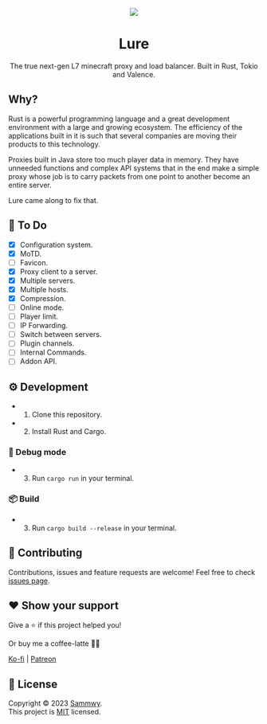 <p align=center>
  <img src="https://github.com/sammwyy/Lure/raw/main/assets/default_icon.png"/>
<p>

<h1 align=center>Lure</h1>
<p align=center>The true next-gen L7 minecraft proxy and load balancer. Built in Rust, Tokio and Valence.</p>

## Why?

Rust is a powerful programming language and a great development environment with a large and growing ecosystem. The efficiency of the applications built in it is such that several companies are moving their products to this technology.  

Proxies built in Java store too much player data in memory. They have unneeded functions and complex API systems that in the end make a simple proxy whose job is to carry packets from one point to another become an entire server.  

Lure came along to fix that.  

## 📝 To Do

- [X] Configuration system.
- [X] MoTD.
- [ ] Favicon.
- [X] Proxy client to a server.
- [X] Multiple servers.
- [X] Multiple hosts.
- [X] Compression.
- [ ] Online mode.
- [ ] Player limit.
- [ ] IP Forwarding.
- [ ] Switch between servers.
- [ ] Plugin channels.
- [ ] Internal Commands.
- [ ] Addon API.

## ⚙️ Development

- 1. Clone this repository.
- 2. Install Rust and Cargo.

### 🧪 Debug mode

- 3. Run `cargo run` in your terminal.

### 📦 Build

- 3. Run `cargo build --release` in your terminal.

## 🤝 Contributing

Contributions, issues and feature requests are welcome!
Feel free to check [issues page](https://github.com/sammwyy/lure/issues).

## ❤️ Show your support

Give a ⭐️ if this project helped you!

Or buy me a coffee-latte 🙌🏾

[Ko-fi](https://ko-fi.com/sammwy) | [Patreon](https://patreon.com/sammwy)

## 📝 License

Copyright © 2023 [Sammwy](https://github.com/sammwyy).  
This project is [MIT](LICENSE) licensed.
